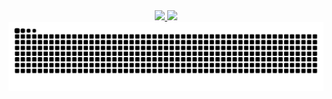 <div align="center">
  <a href="https://github.com/pjusti19">
    <img height="180em" src="https://github-readme-stats.vercel.app/api?username=pjusti19&show_icons=true&theme=dracula&include_all_commits=true&count_private=true"/>
    <img height="180em" src="https://github-readme-stats.vercel.app/api/top-langs/?username=pjusti19&layout=compact&langs_count=16&theme=dracula"/>
  </a>
</div>

<div align="center">
    <img src="https://raw.githubusercontent.com/pjusti19/pjusti19/output/snake.svg" alt="Snake animation" />
</div>
